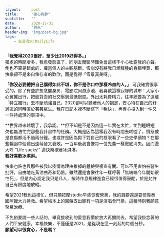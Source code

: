 ```yaml
---
layout:     post
title:      "狼心狗肺"
subtitle:   ""
date:       2020-12-31
author:     "恩永"
header-img: "img/post-bg.jpg"
tags:
    - 生活流水|DailyLife
---
```



**「我覺得2020很好，至少比2019好得多。」**  
獨處的時間增多，我愈發憨直了，同朋友閒聊時難免會這樣不小心吐露我的心聲。倒也不算是錯處的，權當個人的主觀臆斷。雪崩沒有將我日漸臃腫的身軀埋葬，那快樂卻不是來自倖存者的歡欣，而是覺得「雪景真美呀」。

**「你沒必要總把自己講得如此不堪，你不是你口中那樣冷血的人。」**
可我確實很享受的。除了有些許想念健身房、電影院同游泳池，我喜歡這樣寂靜的城市：大家小心翼翼出行，把面對面的社交壓到最低限度。外出太耗費精力，往年總要為了遠離「特立獨行」去不斷勉強自己，2020卻可以聽著他人的抱怨，安心待在自己的舒適區的同時匿於芸芸眾生。我在日記本裡不斷寫下「暢快」，再專心投入到一件又一件待處理的事項中。

**世界越來越壞了，我承認。**但不知是不是因為這一年實在太忙，忙到睡眠短欠也無法忙完那些我計畫中的任務。大概是因為這樣我沒有時間去唏噓了，憤怒或是哀傷都活不過兩分鐘。也或許是因為拋下對自己的框限看了一些史學讀物？在那些輪迴中個體迅速萌發又衰敗。一百年後我會像每一位先輩一樣徹底消失。因而邊大呼 “Life sucks!” 邊快樂挖著冰淇淋。  
**我好喜歡冰淇淋。**

快樂也許也與那些被我以疫情為理由推掉的體檢與複查有關。可以不用害怕被醫生批評，自由地吃黃油曲奇和奶酪。雖然還是會像往年一樣哼著「無端端今年開始很怕死」，但是內心認定我只是凡人，按時作息規律進食已經很值得鼓勵，於是允許自己有限度地放縱。

希望2021我也這樣忙，但只願按摩studio早些恢復營業，我的肩膀還是要倚靠泰國阿嬤大力拯救。希望帳本上的醫藥支出能有一項是演唱會門票，這種時刻我願意聚眾治療。

不免俗要說一些人話的，畢竟接收到的愛意我慣於放大再擴開去。希望我掛念著的人們平安健康，幸福快樂，不僅僅是2021，是從現在這一刻起的每個分秒。  
**願望可以很貪心，不是嗎？**
